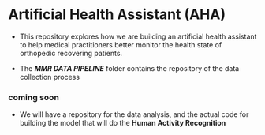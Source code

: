 # Artificial Health Assistant (AHA)

- This repository explores how we are building an artificial health assistant to help medical practitioners better monitor
the health state of orthopedic recovering patients.

- The **_MMR DATA PIPELINE_** folder contains the repository of the data collection process

### coming soon

- We will have a repository for the data analysis, and the actual code for building the model that will do the 
  **Human Activity Recognition**
